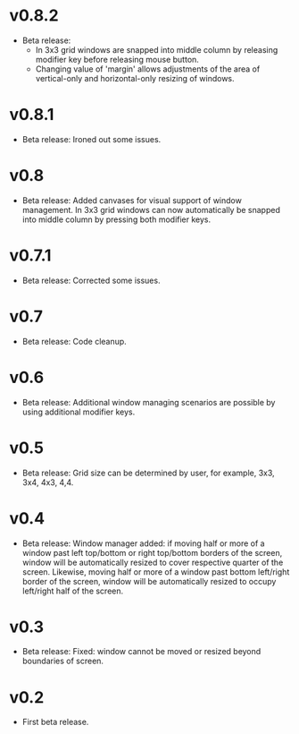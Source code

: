 # v0.8.2

* Beta release:
  - In 3x3 grid windows are snapped into middle column by releasing modifier key before releasing mouse button.
  - Changing value of 'margin' allows adjustments of the area of vertical-only and horizontal-only resizing of windows.

# v0.8.1

* Beta release:
  Ironed out some issues.

# v0.8

* Beta release:
  Added canvases for visual support of window management. In 3x3 grid windows can now automatically be snapped into middle column by pressing both modifier keys.

# v0.7.1

* Beta release:
  Corrected some issues.

# v0.7

* Beta release:
  Code cleanup.

# v0.6

* Beta release:
  Additional window managing scenarios are possible by using additional modifier keys.

# v0.5

* Beta release:
  Grid size can be determined by user, for example, 3x3, 3x4, 4x3, 4,4.

# v0.4

* Beta release: 
Window manager added: if moving half or more of a window past left top/bottom or right top/bottom borders of the screen, window will be automatically resized to cover respective quarter of the screen. Likewise, moving half or more of a window past bottom left/right border of the screen, window will be automatically resized to occupy left/right half of the screen.


# v0.3

* Beta release: 
  Fixed: window cannot be moved or resized beyond boundaries of screen.

# v0.2

* First beta release.
